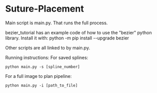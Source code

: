 # Suture-Placement

Main script is main.py. That runs the full process.

bezier_tutorial has an example code of how to use the "bezier" python library. Install it with:
python -m pip install --upgrade bezier

Other scripts are all linked to by main.py.

Running instructions:
For saved splines:

```
python main.py -s [spline_number]
```

For a full image to plan pipeline:
```
python main.py -i [path_to_file]
```